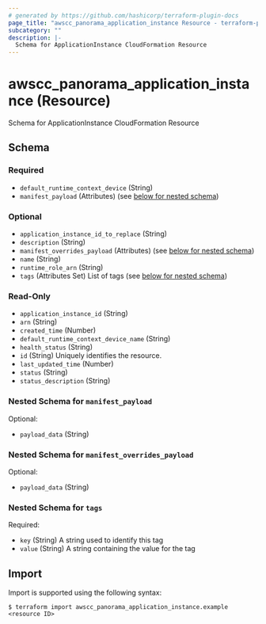 ```yaml
---
# generated by https://github.com/hashicorp/terraform-plugin-docs
page_title: "awscc_panorama_application_instance Resource - terraform-provider-awscc"
subcategory: ""
description: |-
  Schema for ApplicationInstance CloudFormation Resource
---
```


# awscc_panorama_application_instance (Resource)

Schema for ApplicationInstance CloudFormation Resource



<!-- schema generated by tfplugindocs -->
## Schema

### Required

- `default_runtime_context_device` (String)
- `manifest_payload` (Attributes) (see [below for nested schema](#nestedatt--manifest_payload))

### Optional

- `application_instance_id_to_replace` (String)
- `description` (String)
- `manifest_overrides_payload` (Attributes) (see [below for nested schema](#nestedatt--manifest_overrides_payload))
- `name` (String)
- `runtime_role_arn` (String)
- `tags` (Attributes Set) List of tags (see [below for nested schema](#nestedatt--tags))

### Read-Only

- `application_instance_id` (String)
- `arn` (String)
- `created_time` (Number)
- `default_runtime_context_device_name` (String)
- `health_status` (String)
- `id` (String) Uniquely identifies the resource.
- `last_updated_time` (Number)
- `status` (String)
- `status_description` (String)

<a id="nestedatt--manifest_payload"></a>
### Nested Schema for `manifest_payload`

Optional:

- `payload_data` (String)


<a id="nestedatt--manifest_overrides_payload"></a>
### Nested Schema for `manifest_overrides_payload`

Optional:

- `payload_data` (String)


<a id="nestedatt--tags"></a>
### Nested Schema for `tags`

Required:

- `key` (String) A string used to identify this tag
- `value` (String) A string containing the value for the tag

## Import

Import is supported using the following syntax:

```shell
$ terraform import awscc_panorama_application_instance.example <resource ID>
```
